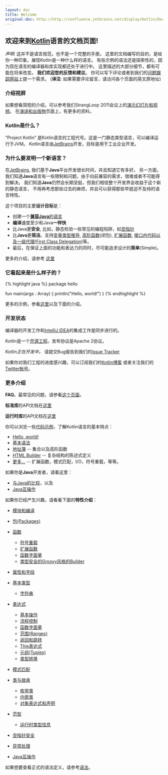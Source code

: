 ```yaml
---
layout: doc
title: Welcome
original-doc: http://http://confluence.jetbrains.net/display/Kotlin/Docs+Home
---
```



## 欢迎来到[Kotlin](http://confluence.jetbrains.net/display/Kotlin/Kotlin)语言的文档页面!


_声明_:
这并不是语言规范，也不是一个完整的手册。
这里的文档编写的目的，是给你一种印象，展现Kotlin是一种什么样的语言。
有些示例的语法还是探索性的，因为现在语言的编译器和库实现都还处于进行中。
这里描述的大部分细节，都有可能在将来改变。
**我们欢迎您的反馈和建议**。
你可以写下评论或者到我们的[问题跟踪网站](http://youtrack.jetbrains.net/issues/KT)上提一个需求。
(**译注**: 如果需要评论留言，请访问各个页面的英文原地址)

### 介绍视屏

如果想看简短的介绍，可以参考我们StrangLoop 2011会议上的[演示幻灯片和视频](http://www.infoq.com/presentations/The-Kotlin-Programming-Language)。
在[演讲和出版物](http://confluence.jetbrains.net/display/Kotlin/Talks+and+Publications)页面上，有更多的资料。


### Kotlin是什么？

“Project Kotlin” 是Kotlin语言的工程代号。这是一门静态类型语言，可以编译运行于JVM。
Kotlin语言由[JetBrains](http://jetbrains.com/)开发，目标是用于工业企业开发。


### 为什么要发明一个新语言？

在[JetBrains](http://jetbrains.com/), 我们基于**Java**平台开发很长时间，并且知道它有多好。
另一方面，我们知道**Java**语言有一些限制和问题，由于向前兼容的需求，很难或者不可能得到解决。
我们知道**Java**仍然会长期坚挺，但我们相信整个开发界会收益于这个新的静态语言，
不用再考虑那些过去的麻烦，并且可以获得那些早就迫不及待的语言特性。


这个项目的主要**设计目标**是：

* 创建一个[**兼容Java**的语言](http://confluence.jetbrains.net/display/Kotlin/Java+interoperability)
* **编译**速度至少和Java**一样快**
* 比Java更**安全**, 比如，静态检验一些常见的编程陷阱，如[空指针](http://confluence.jetbrains.net/display/Kotlin/Null-safety)
* 比**Java**更**简洁**。支持[变量类型推导](http://confluence.jetbrains.net/display/Kotlin/Basic+syntax+walk-through#Basicsyntaxwalk-through-Definealocalvariable), 
[高阶函数](http://confluence.jetbrains.net/display/Kotlin/Functions#Functions-Higherorderfunctions)(闭包), 
[扩展函数](http://confluence.jetbrains.net/display/Kotlin/Extension+functions), 
[接口内代码以及一级代理(First Class Delegation)](http://confluence.jetbrains.net/display/Kotlin/Classes+and+Inheritance)等。
* 最后，在保证上面的功能和表达力的同时，尽可能追求设计的**简单**(Simple)。

更多的介绍，请参考 [这里](http://blog.jetbrains.com/kotlin/2011/08/02/why-jetbrains-needs-kotlin/)


### 它看起来是什么样子的？

{% highlight java %}
package hello

fun main(args : Array<String>) {
  println("Hello, world!")
}
{% endhighlight %}

更多的示例，参看[这里](http://confluence.jetbrains.net/display/Kotlin/Hello%2C+world%21)以及下面的介绍。


### 开发状态

编译器的开发工作和[IntelliJ IDEA](http://www.jetbrains.com/idea/)的集成工作是同步进行的。

Kotlin是一个[开源工程](http://github.com/jetbrains/kotlin)。发布协议是Apache 2协议。


<div class="warn">
  <em>Kotlin正在开发中。</em>
  请提交Bug报告到我们的<a href="http://youtrack.jetbrains.com/issues/KT">Issue Tracker</a>
</div>

如果你对我们工程的进度感兴趣，可以订阅我们的[Kotlin博客](http://blog.jetbrains.com/kotlin)
或者关注我们的[Twitter帐号](http://twitter.com/project_kotlin)。


### 更多介绍

**FAQ**。最常见的问题，请参看[这个页面](posts/faq)。


**标准库**的API文档在[这里](http://jetbrains.github.com/kotlin/apidoc/stdlib/) 

**运行时库**的API文档在[这里](http://jetbrains.github.com/kotlin/versions/snapshot/apidocs/)

你可以浏览一些[代码示例](posts/examples)，了解Kotlin语言的基本特点：

* [Hello, world!](posts/hello-world)
* [基本语法](posts/basic-syntax-walk-through)
* [地址簿](posts/address-book) -- 集合以及高阶函数
* [HTML Builder](posts/html-builder) -- 复杂结构的陈述式定义
* [更多...](posts/examples) -- 扩展函数，模式匹配，I/O，符号重载，等等。

如果你是**Java**开发者，请看这里：

* [与Java的比较](posts/comparison-to-java)，以及
* [Java互操作](posts/java-interoperability)

如果你已经产生兴趣，请看看下面的**特性介绍**：

* [模块和编译](posts/modules-and-compilation)
* [包(Packages)](posts/pacakages)
* [函数](posts/functions)
  * [符号重载](posts/operator-overloading)
  * [扩展函数](posts/extension-functions)
  * [函数字面量](posts/function-literals)
  * [类型安全的Groovy风格的Builder](posts/type-save-groovy-style-builder)
* [属性和字段](posts/propeties-and-fields)
* [基本类型](posts/basic-types)
  * [字符串](posts/strings)
* [表达式](posts/expressions)
  * [基本操作](posts/basic-operations)
  * [流程控制](posts/control-structures)
  * [函数字面量](posts/function-literals)
  * [范围(Ranges)](posts/ranges)
  * [返回和跳转](posts/returns-and-jumps)
  * [This表达式](posts/this-expressions)
  * [元组(Tuples)](posts/tuples)
  * [类型转换](posts/type-casts)
* [模式匹配](posts/pattern-matching)
* [类与继承](posts/classes-and-inheritance)
  * [枚举类](posts/enum-classes)
  * [内嵌类](posts/nested-classes)
  * [对象表达式和声明](posts/object-expressions-and-declarations)

* [范型](posts/generics)

  * [运行时类型信息](posts/runtime-type-information)
* [空指针安全](posts/null-safty)
* [异常处理](posts/exceptions)
* [Java互操作](posts/java-interoperability)

如果想要查看正式的语法定义，请参考[语法](posts/grammar)。






